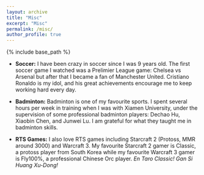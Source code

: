 ```yaml
---
layout: archive
title: "Misc"
excerpt: "Misc"
permalink: /misc/
author_profile: true
---
```

{% include base_path %}

* <b>Soccer:</b>
I have been crazy in soccer since I was 9 years old. The first soccer game I watched was a Prelimier League game: Chelsea vs Arsenal but after that I became a fan of Manchester United. Cristiano Ronaldo is my idol, and his great achievements encourage me to keep working hard every day.

* <b>Badminton:</b>
Badminton is one of my favourite sports. I spent several hours per week in training when I was with Xiamen University, under the supervision of some professional badminton players: Dechao Hu, Xiaobin Chen, and Junwei Lu. I am grateful for what they taught me in badminton skills.

* <b>RTS Games:</b>
I also love RTS games including Starcraft 2 (Protoss, MMR around 3000) and Warcraft 3. My favourite Starcraft 2 gamer is Classic, a protoss player from South Korea while my favourite Warcraft 3 gamer is Fly100%, a professional Chinese Orc player. <i>En Taro Classic! Gan Si Huang Xu-Dong!</i>
